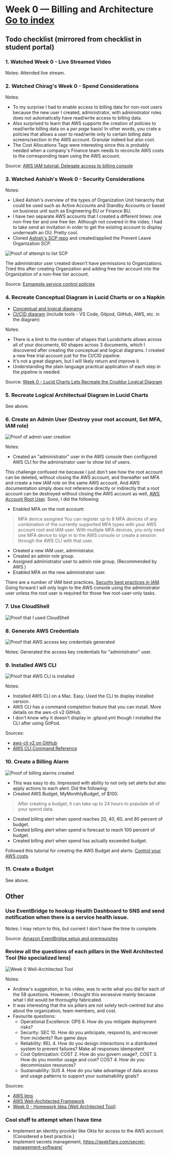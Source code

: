 # Week 0 — Billing and Architecture [Go to index](/journal/index.md)

## Todo checklist (mirrored from checklist in student portal)

### 1. Watched Week 0 - Live Streamed Video
Notes: Attended live stream.

### 2. Watched Chirag's Week 0 - Spend Considerations
Notes:
- To my surprise I had to enable access to billing data for non-root users because the new user I created, administrator, with administrator roles does not automatically have read/write access to billing data. 
- Also surprised to learn that AWS supports the creation of policies to read/write billing data on a _per page_ basis! In other words, you crate a policies that allows a user to read/write only to certain billing data screens/section in the AWS account. Granular indeed but also cool. 
- The Cost Allocations Tags were interesting since this is probably needed when a company's Finance team needs to reconcile AWS costs to the corresponding team using the AWS account.

Source: [AWS IAM tutorial: Delegate access to billing console](https://docs.aws.amazon.com/IAM/latest/UserGuide/tutorial_billing.html?icmpid=docs_iam_console#tutorial-billing-step2)

### 3. Watched Ashish's Week 0 - Security Considerations
Notes:
- Liked Ashish's overview of the types of Organization Unit hierarchy that could be used such as Active Accounts and Standby Accounts or based on business unit such as Engineering BU or Finance BU.
- I have two separate AWS accounts that I created a different times: one non-free tier and one free tier. Although not covered in the video, I had to take send an invitation in order to get the existing account to display underneath an OU. Pretty cool.
- Cloned [Ashish's SCP repo](https://github.com/hashishrajan/aws-scp-best-practice-policies) and created/applied the Prevent Leave Organization SCP.

![Proof of attempt to list SCP](/assets/week0-proof-security-aws-organizations-servcie-control-policy.png)

The administrator user created doesn't have permissions to Organizations. Tried this after creating Organzation and adding free tier account into the Organization of a non-free tier account. 

Source: [Exmample service control policies](https://docs.aws.amazon.com/organizations/latest/userguide/orgs_manage_policies_scps_examples.html)

### 4. Recreate Conceptual Diagram in Lucid Charts or on a Napkin
- [Conceptual and logical diagrams](https://lucid.app/documents/view/988a4404-009f-4940-8455-b961219c18ae)
- [CI/CID diagram](https://lucid.app/documents/view/08729562-4a66-477c-8909-d9f95356db97) (include tools - VS Code, Gitpod, GitHub, AWS, etc. in the diagram)

Notes:
- There is a limit to the number of shapes that Lucidcharts allows across all of your documents, 60 shapes across 3 documents, which I discovered after creating the conceptual and logical diagrams. I created a new free trial account just for the CI/CID pipeline.
- It's not a great diagram, but I will likely return and improve it.
- Understanding the plain language practical application of each step in the pipeline is needed.

Source: [Week 0 - Lucid Charts Lets Recreate the Cruddur Logical Diagram](https://www.youtube.com/watch?v=K6FDrI_tz0k)

### 5. Recreate Logical Architectual Diagram in Lucid Charts
See above.

### 6. Create an Admin User (Destroy your root account, Set MFA, IAM role)
![Proof of admin user creation](/assets//week0-proof-create-an-admin-user.png)

Notes:
- Created an "administrator" user in the AWS console then configured AWS CLI for the administrator user to show list of users.

This challenge confused me because I just don't see how the root account can be deleted, without closing the AWS account, and thereafter set MFA and create a new IAM role on the same AWS account. And AWS documentation simply does not reference directly or indirectly that a root account can be destroyed without closing the AWS account as well, [AWS Account Root User](https://docs.aws.amazon.com/IAM/latest/UserGuide/id_root-user.html). Sooo, I did the following:

- Enabled MFA on the root account: 
> MFA device assigned
You can register up to 8 MFA devices of any combination of the currently supported MFA types with your AWS account root and IAM user. With multiple MFA devices, you only need one MFA device to sign in to the AWS console or create a session through the AWS CLI with that user.
- Created a new IAM user, administrator.
- Created an admin role group.
- Assigned administrator user to admin role group. (Recommended by AWS.)
- Enabled MFA on the new administrator user.

There are a number of IAM best practices, [Security best practices in IAM](https://docs.aws.amazon.com/IAM/latest/UserGuide/best-practices.html). Going forward I will only login to the AWS console using the administrator user unless the root user is required for those few root-user-only tasks.

### 7. Use CloudShell
![Proof that I used CloudShell](/assets/week0-proof-use-cloudshell.png)

### 8. Generate AWS Credentials
![Proof that AWS access key credentials generated](/assets//week0-proof-generate-aws-credentials.png)

Notes: Generated the access key credentials for "administrator" user.

### 9. Installed AWS CLI
![Proof that AWS CLI is installed](/assets/week0-proof-installed-aws-cli.png)

Notes:
- Installed AWS CLI on a Mac. Easy. Used the CLI to display installed version.
- AWS CLI has a command completion feature that you can install. More details on the aws-cli v2 GitHub.
- I don't know why it doesn't display in .gitpod.yml though I installed the CLI after using GitPod.

Sources:
- [aws-cli v2 on GitHub](https://github.com/aws/aws-cli/tree/v2)
- [AWS CLI Command Reference](https://awscli.amazonaws.com/v2/documentation/api/latest/index.html)

### 10. Create a Billing Alarm
![Proof of billing alarms created](/assets/week0-proof-create-a-billing-alarm.png)

- This was easy to do. Impressed with ability to not only set alerts but also apply actions to each alert. Did the following:
- Created AWS Budget, MyMonthlyBudget, of $100.
> After creating a budget, it can take up to 24 hours to populate all of your spend data.
- Created billing alert when spend reaches 20, 40, 60, and 80 percent of budget.
- Created billing alert when spend is forecast to reach 100 percent of budget.
- Created billing alert when spend has actually exceeded budget.

Followed this tutorial for creating the AWS Budget and alerts: [Control your AWS costs](https://aws.amazon.com/getting-started/hands-on/control-your-costs-free-tier-budgets/).

### 11. Create a Budget
See above.

## Other
### Use EventBridge to hookup Health Dashboard to SNS and send notification when there is a service health issue.
Notes: I may return to this, but current I don't have the time to complete.

Source: [Amazon EventBridge setup and prerequisites](https://docs.aws.amazon.com/eventbridge/latest/userguide/eb-setup.html)

### Review all the questions of each pillars in the Well Architected Tool (No specialized lens)
![Week 0 Well-Architected Tool](https://user-images.githubusercontent.com/95940735/219872974-08a1a6e2-0428-4712-9127-46341af6c812.png)

Notes:
- Andrew's suggestion, in his video, was to write what you did for each of the 58 questions. However, I thought this excessive mainly because what I did  would be thoroughly fabricated. 
- It was interesting that the six pillars are not solely tech-centred but also about the organization, team members, and cost.
- Favourite questions:
  - Operational Excellence: OPS 6. How do you mitigate deployment risks?
  - Security: SEC 10. How do you anticipate, respond to, and recover from incidents? Run game days
  - Reliability: REL 4. How do you design interactions in a distributed system to prevent failures? Make all responses idempotent
  - Cost Optimization: COST 2. How do you govern usage?, COST 3. How do you monitor usage and cost? COST 4. How do you decommission resources?
  - Sustainability: SUS 4. How do you take advantage of data access and usage patterns to support your sustainability goals?

Sources:
- [AWS lens](https://docs.aws.amazon.com/wellarchitected/latest/userguide/aws-lenses.html)
- [AWS Well-Architected Framework](https://aws.amazon.com/architecture/well-architected/)
- [Week 0 - Homework Idea (Well Architected Tool)](https://www.youtube.com/watch?v=i-hOfAJb3cE)

### Cool stuff to attempt when I have time
- Implement an identity provider like Okta for access to the AWS account. (Considered a best practice.)
- Implement secrets management, https://geekflare.com/secret-management-software/